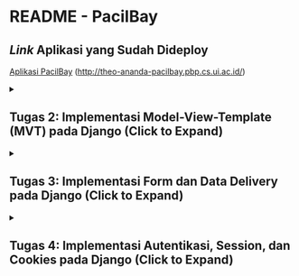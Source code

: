 # README - PacilBay

## *Link* Aplikasi yang Sudah Dideploy
[Aplikasi PacilBay](http://theo-ananda-pacilbay.pbp.cs.ui.ac.id/) (http://theo-ananda-pacilbay.pbp.cs.ui.ac.id/)

<details>
  <summary><h2>Tugas 2: Implementasi Model-View-Template (MVT) pada Django (Click to Expand)</h2></summary>

### Langkah-langkah Implementasi Aplikasi Berbasis Django

1. **Menyiapkan *development environment*:**
   - Menginstal Python, Django, dan *dependencies* yang dibutuhkan.
   - Membuat *virtual environment* supaya aplikasi tidak bentrok dengan versi lain.

2. **Membuat Proyek Django:**
   - Menjalankan `django-admin startproject pacilbay` untuk membuat proyek baru.
   - Menyesuaikan pengaturan di `settings.py`, seperti konfigurasi *database*, `INSTALLED_APPS`, *allowed host* untuk mengizinkan `localhost` dan PWS mengakses aplikasi.

3. **Membuat Aplikasi Django:**
   - Menjalankan `python manage.py startapp main` untuk membuat aplikasi `main` di dalam proyek.
   - Menambahkan aplikasi *main* ke dalam `INSTALLED_APPS` di `settings.py`.

4. **Membuat *Template* HTML:**
   - Membuat *HTML file* di folder `templates` untuk mengatur *view frontend*.
   - Menggunakan *template variables* untuk menampilkan nilai dari variabel yang akan dibuat di `views.py`.

5. **Membuat Model (`models.py`):**
   - Merancang model data dengan membuat *field* pada model di `models.py`.
   - Menjalankan perintah `python manage.py makemigrations` dan `python manage.py migrate` untuk merefleksikan perubahan model ke *database*.

6. **Membuat Views (`views.py`):**
   - Mengimpor fungsi render dari `django.shortcuts` dan menambhakan fungsi `show_main` yang berisi *dictionary* data untuk dikirimkan ke *HTML file*.
   - Menghubungkan views dengan *template HTML* yang akan dirender.

7. **Mengatur *URL Routing* (`urls.py`):**
   - Mengatur *routing *URL** di `urls.py` untuk menambahkan *path* ke aplikasi *main*.
   - Memastikan setiap *view* memiliki *URL *pattern** yang sesuai.

8. **Melakukan *Deployment*:**
    - Membuat proyek baru di *Pacil Web services* (PWS).
    - Mengonfigurasi `settings.py` untuk menambahkan *URL deployment* PWS ke `ALLOWED_HOSTS`.
    - Melakukan *add, commit*, dan *push* ke PWS.

### Bagan *Request* *Client* ke Web Aplikasi Django

```mermaid
graph TD;
    Client -->|Request| urls.py;
    urls.py -->|Maps URL| views.py;
    views.py -->|Handles Logic| models.py;
    views.py -->|Renders Template| templates;
    models.py -->|Access Data| Database;
    Database -->|Returns Data| models.py;
    models.py -->|Returns Data| views.py;
    templates -->|DisplaysResponse| Client;
```
**Penjelasan Bagan:**
    - `urls.py`: Menghubungkan *URL* yang diminta ke aplikasi dan data yang tersedia di views.py.
   - `views.py`: Menampung *template variables* untuk menampilkan nilai dari variabel yang sudah dibuat dalam `context`, dan akan di-*render* di halaman HTML.
   - `models.py`: Berisi model data dan menghubungkan ke *database*. `models.py` digunakan oleh `views.py` untuk mengambil dan mengolah data dari variabel yang sudah dibuat.
   - *Template* (HTML): Mengatur tampilan halaman web. *HTML file* akan di-*render* oleh `views.py` dan dikirim sebagai respons ke *client*.

### Fungsi **Git** dalam Pengembangan Perangkat Lunak
Git adalah *control version software* untuk mengelola dan melacak perubahan dalam *source code* selama pengembangan *software*. Fungsi utama git:

1. sebagai ***control version*** yang melacak setiap perubahan yang dibuat di dalam *source code* sehingga *developer* bisa kembali ke versi sebelumnya;
2. sebagai **sarana kolaborasi** karena memungkinkan beberapa *developer* bekerja di berbagai fitur atau memperbaiki bug tanpa mengganggu pekerjaan *developer* lain melalui *branch*.
3. sebagai ***development environment*** melalui *branching* dan *merging* sehingga *developer* bisa membuat cabang untuk pengembangan fitur atau *bug fixing* kemudian menggabungkannya ke *main branch* setelah dites.
4. menjaga **keamanan dan *backup*** karena bisa menyimpan *history* di *remote repository* seperti GitHub, GitLab, dll sehingga mengurangi risiko kode hilang.

### Alasan Menggunakan Django sebagai *Framework* Awal dalam Pembelajaran
1. **Framework Lengkap**
      Django adalah *full-stack *framework** yang menyediakan semua yang dibutuhkan *developer* seperti *Object-Relational Mapping* (ORM), *template engine*, *form handling*, dan *routing*.
2. **Arsitektur MTV (Model-Template-View)**
      Arsitektur *Model-Template-View* (MTV) memudahkan *developer* memahami arsitektur aplikasi web.
3. **Keamanan Terjaga**
      Django menyediakan *middleware* yang otomatis melindungi aplikasi dari *Cross-Site *Request* Forgery* (CSRF) dan juga memiliki mekanisme untuk mencegah *Cross-Site Scripting* (XSS) dengan secara otomatis meng-*escape* output HTML.
4. **Community Support**
      Django memiliki *komunitas* yang besar dan dokumentasi yang lengkap sehingga *beginner friendly :D*

*###* Mengapa Model pada Django Disebut sebagai ORM?
Model pada *Django disebut sebagai* ORM (*Object-Relational Mapping*) karena terdapat *interface* antara model di Python (class) dengan *relational *database** (tabel). Dengan prinsip ini, *developer* bisa bekerja menggunakan *database* dengan konsep *object-oriented* tanpa harus membuat query SQL manual. Django ORM mengubah operasi *Create, Read, Update, Delete* (CRUD) di OOP Python ke *query SQL* yang bersifat *connected* dengan *database*, sehingga memudahkan interaksi aplikasi dengan data.
</details>

<details>
  <summary><h2>Tugas 3: Implementasi Form dan Data Delivery pada Django (Click to Expand)</h2></summary>

### Langkah-langkah Implementasi Form dan Data Delivery pada Django
1. **Membuat Kerangka *Views* dengan Skeleton**
   Saya membuat kerangka *views* (skeleton) supaya desain web konsisten dan mengurangi *redundant code*. 
   - Buat direktori `templates` di folder utama, buat file `base.html` sebagai kerangka yang akan dipakai untuk semua halaman web di aplikasi-aplikasi lain.
   - Isi `base.html` dengan sintaks HTML dan *Django *template* tags* `{% block meta %}` dan `{% block content %}` untuk bagian-bagian yang bisa diubah oleh *template* turunan di aplikasi-aplikasi lain.
   - Buka `settings.py`, tambahkan direktori `templates` (`'DIRS': [BASE_DIR / 'templates']`) ke dalam variabel `TEMPLATES` supaya *template* yg sudah dibuat dikenali Django.
2. **Mengubah *Primary Key* dari *Integer* Menjadi UUID**
   Untuk meningkatkan keamanan aplikasi, kita ubah *primary key* di model dari tipe data *integer* menjadi UUID (*Universally Unique Identifier*).
   - Pada `models.py` di aplikasi `main`, impor modul `uuid` dan ubah *primary key* menjadi UUIDField.
   - Menjalankan `makemigrations` dan `migrate` supaya perubahan yang kita lakukan disimpen di *database*.
3. **Membuat *Form Input Data***
   - Buat *file* `forms.py` di direktori *main*, dan buat `ModelForm` untuk model `ProductEntry`.
   - Buat *field* yang akan digunakan dalam *form* seperti `product_name`, `price`, `product_description`, dan `available_qty`.
   - Di `views.py`, buat fungsi `create_mood_entry` untuk menampilkan *form* dan menyimpan data baru saat *form* di-*submit* dan mereturn respons html ke *template* `create_product_entry`.
   - Validasi *form* menggunakan *function* `form.is_valid()` dan simpan data dengan *function* `form.save()`.
4. **Menampilkan Data di Halaman Web**
   - Ambil semua objek dari model `ProductEntry` dengan menambahkan *function* `ProductEntry.objects.all()` dan kirim ke *template* melalui *context* yang sudah dibuat sebelumnya. --> *function* ini akan di-*return* dengan html di *template* `main`.
   - Pada `main.html`, kita gunakan *looping* `{% for ... %}` untuk menampilkan data dalam bentuk tabel. 
   - Pada `main.html`, kita tambahkan juga tombol untuk mengakses halaman *form input* data baru.
5. **Mengembalikan Data dalam Bentuk XML dan JSON (dan berdasarkan ID)**
   - Di `views.py`, buat fungsi `show_xml` untuk mengambil semua data dari model `MoodEntry`
   - Gunakan *serializers* Django untuk mengubah data menjadi format XML.
   - Buat juga buat versi jsonnya :)
   - Buat fungsi `show_xml_by_id` dan `show_json_by_id` di views.py untuk *mereturn* data berdasarkan id yang sudah difilter sebagai parameter. --> variabel data diubah dari *all* menjadi `ProductEntry.objects.filter(pk=id)`
6. **Menambahkan *URL *Pattern*s***
   - Tambahkan *path* untuk setiap fungsi *view* baru di variabel `urlpatterns` supaya bisa diakses di browser.
   - Mengecek apakah data bisa diambil dengan benar menggunakan *postman* (screenshoot terlampir di bawah)
Setelah melalui 6 langkah ini, kita bisa membuat form, menyimpan data, menampilkan data, dan *mereturn* data dalam format XML atau JSON di Django

### Mengapa kita memerlukan data delivery dalam pengimplementasian sebuah *platform*?
- Memungkinkan kita berinteraksi secara *real time* dengan *platform*
   Dengan menggunakan *data delivery*, kita bisa mengisi *form*, mengklik tombol, dan melakukan *search*. Data yang di-*input* dalam kegiatan-kegiatan tersebut harus dikirim ke *server* untuk diproses melalui peran *data delivery*. Melalui *data delivery* ini, kita bisa membuat interaksi menjadi lebih interaktif dan dinamis.

- Memunkinkan kita menerima data yang terbaru
   *Data delivery* memastikan bahwa data yang kita terima di *platform* selalu yang terbaru. Data yang realtime sangat dibutuhkan untuk aplikasi berita, cuaca, harga saham, dll yang membutuhkan data real time.

Contoh:
Saat *user* *login* ke *platform*, kredensial kita (misal *username* dan *password*) dikirim ke *server* untuk diverifikasi. Pengiriman tersebut membutuhkan *data delivery* pada *platform*. Tanpa *data delivery*, *user* tidak bisa melakukan *login* dan mengakses akun.

### mana yang lebih baik antara XML dan JSON?
JSON (*JavaScript Object Notation*) dan XML (*eXtensible Markup Language*) adalah format yang digunakan untuk pertukaran data antara *server* dan *client* dalam pengembangan aplikasi. Masing-masing memiliki kelebihan dan kekurangan, tapi JSON dianggap lebih baik daripada XML. Kenapa JSON lebih populer dibandingkan XML?

| Kriteria     | JSON     | XML |
|--------------|-----------|------------|
| Keterbacaan | JSON punya struktur yang lebih ringkas dan mudah dibaca manusia. JSON ditulis dalam format *key-value pairs* sehingga lebih mudah dipahami dan dikelola. | XML menggunakan *opening tag* dan *closing tag* untuk elemen datanya sehingga dokumennya lebih panjang dan lebih sulit dibaca. XML cenderung lebih *verbose* karena harus menggunakan banyak *markup* untuk menulis data.      |
| Ukuran data      | Karena JSON lebih ringkas, ukuran datanya juga lebih kecil dibanding XML. Karena lebih ringkas, lebih sedikit data yang harus dikirim melalui jaringan, sehingga dapat mengurangi waktu *loading* dan penggunaan *bandwidth*. | XML memiliki *overhead* yang lebih besar karena memerlukan *opening tag* dan *closing tag* untuk setiap elemen, yang dapat memperbesar ukuran *file*.        |
| *Compatibility* dengan JavaScript      | JSON adalah format yang berasal dari JavaScript, sehingga kompatibel dengan JavaScript. JSON dapat diubah menjadi objek JavaScript tanpa perlu *parser* lagi.   | XML membutuhkan *parser* untuk mengubah data menjadi objek JavaScript, sehingga lebih lambat dan kompleks.       |
| Keamanan      | JSON lebih aman terhadap serangan seperti *XML External Entity* (XXE) *attack* dibandingkan XML.   | XML lebih rentan terhadap berbagai jenis serangan karena kompleksitas dan fitur-fiturnya seperti DTD (*Document Type Definition*).        |

### Fungsi dari method is_valid() pada *form* Django
1. **Fungsi is_valid() pada Django Form**
   - Fungsi `is_valid()` memeriksa apakah data yang diterima dari *user* (melalui metode POST) memenuhi semua persyaratan yang sudah dibuat dalam form. Jika semua data valid, fungsi akan me-*return* nilai `True`. Jika ada data yang tidak valid, akan me-*return* `False`.
   - Fungsi `is_valid()` juga mengisi atribut `cleaned_data`. Ketika `is_valid()` bernilai `True`, Django akan membersihkan (*sanitize*) data *input* lalu me-*pass* ke dalam atribut `cleaned_data` pada objek *form*. 
   - Jika `is_valid()` mengembalikan `False`, Django akan mengisi atribut `errors` pada objek *form*. Atribut `errors` akan berisi informasi tentang kesalahan validasi yang terjadi pada setiap *field* di *form*.
2. **Mengapa Kita Membutuhkan *Method* is_valid()?**
   - `is_valid()` membantu kita menjaga integritas data karena sudah pasti semua semua data yang disimpan dalam sistem memenuhi persyaratan dan aturan validasi. --> ga mungkin ada data yang tidak lengkap atau formatnya salah.
   - `is_valid()` mencegah serangan keamanan seperti *SQL Injection* atau *Cross-Site Scripting* (XSS) dengan memastikan bahwa data *input* sudah disanitasi sebelum diproses atau disimpan dalam *database*.
   - Tanpa validasi `is_valid()`, data yang tidak valid bisa menyebabkan *error* di aplikasi. Misalnya *user* memasukkan *string* teks ke *field* yang seharusnya menerima *int*.

### Mengapa kita membutuhkan `csrf_token`?
`csrf_token` (*Cross-Site Request Forgery token*) adalah mekanisme keamanan saat ada *request form* dan HTTP POST *request*. Token ini melindungi aplikasi web dari serangan *Cross-Site Request Forgery* (CSRF) yaitu serangan di mana *attacker* memanipulasi *user* untuk mengirim *request* yang aneh-aneh tanpa diketahui *user*.

1 **Mengapa Kita Membutuhkan `csrf_token` saat Membuat *Form* di Django?**
   *CSRF attack* terjadi ketika *attacker* mensabotase *session untuk* melakukan *action* yang tidak diinginkan atas nama *user* tersebut (misalnya *mengubah* *password*, melakukan transaksi keuangan, dll). `csrf_token` dihasilkan secara *random* dan unik, ditambahkan ke setiap *form* yang memerlukan POST (seperti *form* *login*, registrasi, dan *update* data). Sehingga, *attacker* tidak bisa mensabotase *session* tsb. Jika token CSRF tidak valid atau tidak ada, *request* tersebut dianggap mencurigakan dan akan ditolak oleh Django.

2. **Apa yang Dapat Terjadi Jika Kita Tidak Menambahkan `csrf_token` pada *Form* Django?**
   - *Attacker* bisa mengirim *request* berbahaya yang mengirimkan POST *request* ke aplikasi web tanpa sepengetahuan *user*. Jika *user* telah masuk ke aplikasi tersebut, *session* akan digunakan untuk mengautentikasi *request* tersebut.
   - Dengan menggunakan sesi tersebut, *attacker* bisa memanipulasi data, melakukan transaksi, menghapus akun, atau melakukan tindakan lain yang berdampak pada *user* atau sistem.
   - CSRF *attack* dapat mengakibatkan hilangnya data *user*, membocorkan informasi sensitif, dll.
3. **Bagaimana hal tersebut dapat dimanfaatkan oleh *attacker*?**
   - *Attacker* bisa membuat web palsu/email *phishing* yang mengandung *form* HTML atau link berbahaya. Saat *user* masuk ke aplikasi atau mengklik *link* atau mengirim *form*, POST *request* akan dikirim ke *server* menggunakan sesi *user* tersebut.
   - Dengan menggunakan JavaScript atau *hidden element*, *attacker* bisa mengirim data secara otomatis ke aplikasi web target saat *user* reload *webpage* atau melakukan tindakan tertentu (seperti mengklik tombol).
   - Karena permintaan datang dari sesi *user* yang sah, *server* akan mempercayai permintaan tersebut dan menganggap bahwa itu berasal dari *user* yang sah.

### Mengakses keempat *URL* di poin 2 menggunakan Postman
![Screenshot 2024-09-11 193747](https://github.com/user-attachments/assets/ef05be18-d46f-4715-b180-16d83ea98389)
![Screenshot 2024-09-11 193831](https://github.com/user-attachments/assets/584b80e5-c78f-411d-9566-de859f4e3f06)
![Screenshot 2024-09-11 193842](https://github.com/user-attachments/assets/97965ca8-d866-4fd7-9b5d-95f071e0521b)
![Screenshot 2024-09-11 193851](https://github.com/user-attachments/assets/f339cb68-be38-4705-8390-a2217159ba9b)


</details>
<details>
  <summary><h2>Tugas 4: Implementasi Autentikasi, Session, dan Cookies pada Django (Click to Expand)</h2></summary>

### Langkah-Langkah Implementasi Autentikasi, *Session*, dan *Cookies* pada Django
Pada tugas ini, kita akan membangun sistem registrasi dan autentikasi *user* pada aplikasi Django yang telah dibuat. Dengan adanya sistem ini, *user* harus memiliki akun yang valid untuk mengakses halaman utama aplikasi dan hanya dapat melihat data yang terkait dengan akun mereka.

Dalam mengimplementasikan Autentikasi, *Session*, dan *Cookies* pada Django untuk memenuhi *checklist* Tugas 4, terdapat 6 langkah utama yang perlu dilakukan:

1. **Membuat Form untuk Registrasi dan Fungsi yang meng*handle* tugas tersebut**
   -  Pertama, kita akan mengimport modul `UserCreationForm` dan `messages` dari Django untuk membuat form registrasi dan menampilkan pesan notifikasi.
   - Kemudian, kita akan membuat fungsi `register` untuk meng*handle* *user* yang akan melakukan registrasi akun. Fungsi ini memiliki 6 fungsi utama:
      1. Menampilkan form registrasi saat pertama kali diakses.
      2. Memproses *data form* ketika *user* mengirimkan data.
      3. Memvalidasi data yang dimasukkan *user*.
      4. Menyimpan *data* *user* baru ke dalam *database*.
      5. Menampilkan pesan sukses jika pendaftaran berhasil.
      6. Mengarahkan *user* ke halaman *login*.
   - Setelah membuat fungsi `register`, kita akan membuat *template* `register.html` sebagai tampilan form registrasi. Pada *template* tersebut, kita menggunakan tag `{{ form.as_table }}` untuk menampilkan *field-field* form secara otomatis.
   - Terakhir, kita akan menambahkan *URL* *Pattern* di `urls.py` sehingga *user* bisa mengakses halaman `/register` dan melakukan registrasi dengan fungsi `register`.
2. **Membuat *Login Form***
   - Pertama, kita akan mengimpor modul `AuthenticationForm`, `authenticate`, dan `login` dari Django untuk meng*handle* proses autentikasi.
   - Setelah itu, kita akan membuat fungsi `login_user` untuk meng*handle* *user* yang akan melakukan *login* ke aplikasi. Fungsi ini memiliki 5 fungsi utama:
      1. Memproses data *login form*.
      2. Memvalidasi data *login*.
      3. Melakukan autentikasi *user*.
      4. Membuat *session* untuk *user* yang berhasil *login*.
      5. Mengarahkan *user* ke halaman utama (aplikasi *main*).
   - Setelah membuat fungsi `login_user`, kita akan membuat *template* `login.html` sebagai tampilan halaman *login*. 
   - Terakhir, kita akan menambahkan *URL* *Pattern* di `urls.py` sehingga *user* bisa mengakses halaman `/login` dan melakukan autentikasi dengan fungsi `login_user`.
3. **Membuat Fungsi *Logout***
   - Pertama, kita akan mengimpor modul `logout` dari Django untuk meng*handle* proses *logout*.
   - Setelah itu, kita akan membuat fungsi `logout_user` untuk meng*handle* *user* yang akan melakukan *logout*. Fungsi ini memiliki 3 fungsi utama:
      1. Menghapus *user* *session* yang sedang aktif.
      2. Mengarahkan *user* ke halaman *login*.
      3. Hapus *cookie* `last_login`.

   - Setelah membuat fungsi `logout_user`, kita akan membuat tombol *logout* pada halaman utama dan menghubungkannya dengan fungsi `logout_user`. 
   - Terakhir, kita akan menambahkan *URL* *Pattern* di `urls.py` sehingga *user* bisa mengakses halaman `/logout` dan mengakses fungsi `login_user`.

4. **Merestriksi Akses Halaman Utama**
   
   Kita hanya ingin halaman utama dapat diakses oleh *user* yang sudah melakukan *login*. Oleh sebab itu, kita perlu melakukan restriksi akses ke halaman utama terbatas kepada *user* yang sudah melakukan *login*. Kita akan menggunakan *decorator* `login_required` pada fungsi `show_main` yang sudah dibuat sebelumnya untuk memastikan hanya *user* yang sudah *login* yang dapat mengakses halaman utama.

5. **Menggunakan *Cookies* untuk Menyimpan Data *Login* Terakhir**
   - Kita akan menyimpan data *login* terakhir dengan menambahkan kode `response.set_cookie('last_login', str(datetime.datetime.now()))` di fungsi `login_user` untuk menyimpan waktu *login* terakhir dalam bentuk *cookie* saat *user* berhasil *login*.
   - Setelah menyimpan data *login* terakhir, kita akan menampilkannya pada halaman utama dengan cara menambahkan informasi *cookie* `last_login : request.COOKIES['last_login']` pada `context` di `views.py` lalu memanggil nilainya di halaman utama (`main.html`)
   - Kita juga akan menghapus *cookie* saat *user* *logout* dengan menambahkan kode `response.delete_cookie('last_login')` di fungsi `logout_user`

6 **Menghubungkan *Model* `ProductEntry` dengan `User`**

   Kita ingin seorang **user* hanya* melihat *product* *entries* yang telah dibuat sendiri. Oleh karena itu, kita perlu menghubungkan model `ProductEntry` dengan `User` dengan cara:
   - Tambah *field* `user` yang bertipe `ForeignKey` pada model `ProductEntry`  untuk menghubungkan setiap entri *product* dengan *user* yang membuatnya.
   - Setelah membuat *field* `user`, kita akn mengubah fungsi `create_product_entry` untuk menyimpan *user* yang sedang *login* sebagai pemilik entri mood dengan meset variabel *user* di model `ProductEntry` dengan menambahkan kode `product_entry.user = request.user`
   - Selanjutnya, kita akan memfilter data `ProductEntry` supaya hanya menampilkan entri *product* yang dimiliki oleh *user* yang sedang *login* dengan mengubah variabel `product_entries` di fungsi `show_main` *yang* awalnya bernilai `MoodEntry.objects.all()` menjadi `MoodEntry.objectsfilter(user=request.user)`
   - Setelah membuat perubahan pada model `ProductEntry`, kita melakukan migrasi untuk memperbarui struktur *database*.

### Perbedaan antara `HttpResponseRedirect()` dan `redirect()`
|Kriteria     | `HttpResponseRedirect()`     | `redirect()` |
|--------------|-----------|------------|
| *Level of abstraction*|Merupakan *low level function* sehingga *developer* bisa memiliki kontrol yang lebih besar untuk pengaplikasian fungsi tersebut. `HttpResponseRedirect()` bisa mengatur atribut-atribut *HTTP respons* (misalnya *status code*, *header*, *cookie*, dll). | Merupakan *high level function* yang merupakan *shortcut* dari `HttpResponseRedirect()`. `redirect()` menyederhanakan proses pembuatan objek `HttpResponseRedirect` karena secara otomatis mengatur *status code* dan *header* yang biasanya digunakan untuk *redirect*.|
| Penggunaan | Biasanya digunakan dalam situasi yang memerlukan *HTTP response *custom*ization* yang lebih detail. Contoh: ketika mau mengatur *status code* yang berbeda (misal, 301 untuk *redirect permanen*) atau menambahkan *header *custom**. | Biasanya lebih sering dipakai karena lebih mudah digunakan dan cukup fleksibel untuk kebutuhan *redirect* (tanpa situasi khusus/*customization*). |
| Contoh Penggunaan | <pre lang="python">from django.http import HttpResponseRedirect<br># Menggunakan HttpResponseRedirect()<br>def my_view(request):<br>    response = HttpResponseRedirect('/success/')<br>    response['Location'] = 'https://example.com'  # Mengatur lokasi *redirect* secara manual<br>    return response</pre>| <pre lang="python">from django.shortcuts import redirect <br># Menggunakan redirect()<br>def my_view(request):<br>    return redirect('success')  # Menggunakan *URL* name</pre>|
| Kapan sebaiknya digunakan?| <li>Ketika perlu mengontrol secara detail *status code* atau *header response*</li><li>Ketika mau melakukan *redirect* ke *URL* yang tidak didefinisikan dalam `URLconf`. |  <li>Ketika mau melakukan *redirect* sederhana ke *URL* yang sudah didefinisikan di `URLconf`.</li><li>Ketika tidak melakukan *customization HTTP respons* yang kompleks</li>|

Secara garis besar, `redirect()` lebih banyak digunakan karena lebih mudah dibaca, lebih terintegrasi dengan Django, dan lebih fleksibel. Tapi, `HttpResponseRedirect()` tetap berguna ketika perlu melakukan *redirect* permanen (301), *header *custom*ization*, dan *redirect* ke *URL* eksternal.

### Cara kerja penghubungan model `ProductEntry` dengan `User`
Dalam Django, kita menghubungkan satu model dengan model lainnya untuk merepresentasikan hubungan antara data. Dalam kasus ini, kita mau menghubungkan model `ProductEntry` dan `User` karena kita ingin mengetahui siapa yang membuat entri *product* tersebut. Hubungan ini disebut **relasi** atau hubungan antar model.

Pada penghubungan model, kita menggunakan `ForeignKey`. `ForeignKey` adalah tipe *field* dalam Django yang digunakan untuk membuat hubungan *one-to-one* atau *one-to-many* antara dua model. Dalam kasus `ProductEntry` dan `User`, `ForeignKey` akan membuat sebuah kolom tambahan dalam tabel `ProductEntry` yang berisi ID dari *user* yang bersangkutan. Sehingga, setiap entri *product* akan menunjuk ke satu *user* tertentu (yang membuatnya).

**Cara Kerja Penghubungan `MoodEntry` dengan `User`**
1. Tambah *Field* `user` pada model `ProductEntry`
   
   Di file `models.py`, kita tambahkan *field* `user` dengan tipe `ForeignKey` ke model `MoodEntry`.
   <pre lang="python">
      from django.db import models
      from django.contrib.auth.models import User

      class MoodEntry(models.Model):
         user = models.ForeignKey(User, on_delete=models.CASCADE)
         # ... dst
   </pre>
   
2. Atur parameter `on_delete`
   Parameter `on_delete` berfungsi untuk mengatur apa yang terjadi pada data ketika objeknya dihapus. Kita akan assign nilai parameter dengan `models.CASCADE` berarti jika *user* dihapus, maka semua entri *product* yang terkait dengan *user* tersebut juga akan dihapus.
3. Simpan perubahan
   Setelah melakukan perubahan pada model, kita akan menjalankan perintah `python manage.py makemigrations` dan `python manage.py migrate` untuk membuat dan menerapkan perubahan pada *database*.

### Implementasi *authentication* dan *authorization* saat *user* *login* dalam Django
1. Perbedaan *authentication* dan *authorization*, apakah yang dilakukan saat *user* *login*

   | Kriteria | Authentication | Authorization |
   |--------------|-----------|------------|
   | Definisi| Proses verifikasi identitas *user*. Menjawab pertanyaan "**Siapa** kamu?" | Proses pemberian izin kepada *user* yang sudah terverifikasi untuk mengakses *resources* atau melakukan *request*. Menjawab pertanyaan "**Apa yang boleh** kamu lakukan?".|
   | Tujuan| Memastikan bahwa *user* adalah orang yang dia klaim (benar-benar dia)| Mengontrol akses ke bagian-bagian sistem yang berbeda berdasarkan *role* *user*|
   | Mekanisme | Biasanya menggunakan kredensial seperti *username* dan *password*, biometrik (sidik jari, wajah), token, atau OTP (*One-Time Password*)| Menggunakan kebijakan akses seperti *role-based access control* (RBAC) atau *attribute-based access control* (ABAC)|
   | Contoh| Memasukkan *username* dan *password* untuk masuk ke akun email, misalnya *login* ke SCELE | Jika *user* memasukkan *username* dan *password* yang terasosiasi dengan *role* dosen, maka ia bisa membuat course baru, sedangkan jika *user* memasukkan *username* dan *password* yang terasosiasi dengan *role* mahasiswa, maka ia tidak bisa membuat course baru|
   | Implementasi| Kebanyakan menggunakan *library* atau *framework* autentikasi yang sudah jadi| Biasanya diimplementasikan dengan menggunakan *role*, *permission*, atau kebijakan yang lebih *custom* |
   | Urutan Proses| Biasanya dilakukan duluan sebelum otorisasi| Dilakukan setelah autentikasi berhasil|
2. Bagaimana Django mengimplementasikan kedua konsep tersebut
   - Autentikasi di Django
      1. Model `User`: Django memiliki model `User` bawaan yang menyimpan informasi dasar seperti *username*, *password*, email, dll. Kita juga bisa meng-*custom* model tersebut.
      2. Form autentikasi: Django menyediakan form `AuthenticationForm` yang bisa digunakan untuk meng*handle* *login* *user*. Form ini memeriksa apakah *username* dan *password* yang dimasukkan cocok dengan data yang ada di *database*.
      3. *Middleware*: Berfungsi untuk memeriksa apakah *user* sudah melakukan *login* atau belum. Jika belum, *user* akan diarahkan ke halaman *login*.
      4. *Session*: Django menggunakan *session* untuk menyimpan informasi tentang *user* yang sedang *login*, sehingga sistem dapat mengetahui siapa yang sedang berinteraksi dengan aplikasi.

   - Otorisasi di Django
      1. *Permission*: Kita bisa membuat *permission* (izin) yang spesifik untuk setiap model atau *action*. Misal, kita bisa memberikan izin `delete_product` untuk menghapus produk bagi *role* admin.
      2. *Group*: Kita bisa mengelompokkan *permission* ke dalam *group*. Contoh: *group* "client" memiliki *permission* "add_to_cart", "buy_items", dan "delete_from_cart".      
      3. *Custom* *Permission*: Kita bisa membuat *permission* *custom* untuk kebutuhan spesifik.

### Peran *cookies* dalam mengingat *user* yang telah *login*, keamanan *cookies*
1. Bagaimana Django mengingat *user* yang telah *login*?
   Django menggunakan sistem *session* untuk mengingat *user* yang telah *login*. 
   
   - Pembuatan *Session*
      Ketika *user* berhasil *login*, Django akan membuat sebuah *session* yang unik untuk *user* tersebut. *Session* ini akan disimpan di server, bukan di browser pengguna. Setiap *session* memiliki *session* ID yang unik. *Session* ID tersebut akan dikirimkan ke browser *user* melalui *cookie*.
   - *Cookie* *Session* *ID*
      Browser *user* akan menyimpan *cookie* *session* *ID* yang sudah dibuat saat *user* *login*. Setiap kali *user* mengirim *request* ke server, *cookie* *session* *ID* ini akan ikut dikirim dalam *header* *request*.
   - Pencocokan *Session*
      Django akan memeriksa *cookie* *session* *ID* yang dikirim oleh browser. Jika *session* *ID* valid, Django akan mengambil data *session* dari server dan mengidentifikasi bahwa *user* tersebut sudah *login*. Namun, jika *request* tidak mengandung *session ID* atau *session ID* tidak valid, django akan mengidentifikasi bahwa *user* tersebut belum *login* dan menolak *request* yang dikirim.
2. Kegunaan lain dari *cookies* dan keamanan *cookies*
   - Meningkatkan *user* *experience*  

      Dengan menggunakan *cookies*, *website* bisa mengingat pengaturan *user* (misal: *font* *size, color* *theme*, atau *page layout*). 
   - Analisis Web

      *Cookies* membantu melacak perilaku *user* di website (misal: halaman yang sering *dikunjungi*, durasi, pola *click*, dll)
   - Iklan

      *Cookies* dapat digunakan oleh perusahaan pengiklan untuk membuat *user profile* berdasarkan minat dan perilaku *user* di berbagai website. *User profile* ini kemudian digunakan untuk menampilkan iklan yang relevan dengan minat pengguna.
3. Apakah semua *cookies* aman digunakan?

   Tidak semua *cookies* aman digunakan. Meskipun *cookies* memiliki banyak manfaat, terdapat beberapa risiko antara lain:
   - *Cookies* bisa dipakai untuk melacak aktivitas *user* sehingga memungkinkan pihak tertentu membuat profil rinci tentang minat dan kebiasaan pengguna. Hal ini bisa saja merupakan pelanggaran privasi.
   - Jika *cookies* tidak dikelola dengan aman, data yang tersimpan bisa dicuri. Hal ini menyebabkan informasi sensitif (misal kata sandi, informasi kartu kredit, dll) bisa bocor.
   - *Cross-Site Scripting* (XSS). *Cookies* bisa digunakan untuk melakukan XSS, di mana *attacker* menyuntikkan skrip ke dalam situs web yang kemudian dieksekusi di browser pengguna.
   - *Cookie* Poisoning untuk memodifikasi isi *cookie* untuk menipu server.
</details>